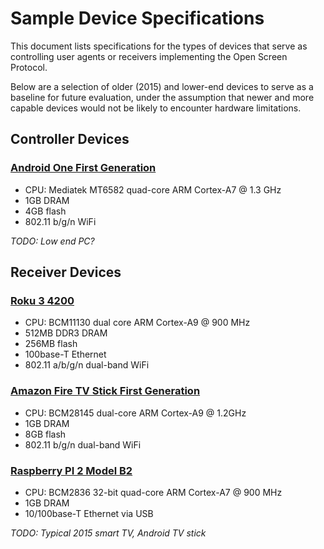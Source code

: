 # Sample Device Specifications

This document lists specifications for the types of devices that serve as
controlling user agents or receivers implementing the Open Screen Protocol.

Below are a selection of older (2015) and lower-end devices to serve as a
baseline for future evaluation, under the assumption that newer and more capable
devices would not be likely to encounter hardware limitations.

## Controller Devices

### [Android One First Generation](https://en.wikipedia.org/wiki/Micromax_Canvas_A1)

- CPU: Mediatek MT6582 quad-core ARM Cortex-A7 @ 1.3 GHz
- 1GB DRAM
- 4GB flash
- 802.11 b/g/n WiFi

*TODO: Low end PC?*

## Receiver Devices

### [Roku 3 4200](https://en.wikipedia.org/wiki/Roku#Third_generation)

- CPU: BCM11130 dual core ARM Cortex-A9 @ 900 MHz
- 512MB DDR3 DRAM
- 256MB flash
- 100base-T Ethernet
- 802.11 a/b/g/n dual-band WiFi

### [Amazon Fire TV Stick First Generation](https://en.wikipedia.org/wiki/Amazon_Fire_TV#First_generation_2)

- CPU: BCM28145 dual-core ARM Cortex-A9 @ 1.2GHz
- 1GB DRAM
- 8GB flash
- 802.11 b/g/n dual-band WiFi

### [Raspberry PI 2 Model B2](https://en.wikipedia.org/wiki/Raspberry_Pi#Specifications)

- CPU: BCM2836 32-bit quad-core ARM Cortex-A7 @ 900 MHz
- 1GB DRAM
- 10/100base-T Ethernet via USB

*TODO: Typical 2015 smart TV, Android TV stick*
